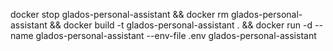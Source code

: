 docker stop glados-personal-assistant && docker rm glados-personal-assistant && docker build -t glados-personal-assistant . && docker run -d --name glados-personal-assistant --env-file .env glados-personal-assistant 
